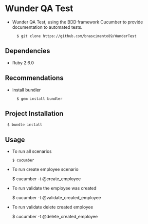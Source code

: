 # Wunder QA Test

- Wunder QA Test, using the BDD framework Cucumber to provide documentation to automated tests.

        $ git clone https://github.com/bnascimento89/WunderTest

## Dependencies
 - Ruby 2.6.0

## Recommendations ##
 - Install bundler
         
         $ gem install bundler

## Project Installation

     $ bundle install
      
## Usage
 - To run all scenarios
     
       $ cucumber
       
  - To run create employee scenario
     
       $ cucumber -t @create_employee
       
  - To run validate the employee was created
     
       $ cucumber -t @validate_created_employee
  
  - To run validate delete created employee
     
       $ cucumber -t @delete_created_employee
  
  
  
     
